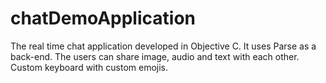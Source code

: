 # chatDemoApplication
The real time chat application developed in Objective C. It uses Parse as a back-end. 
The users can share image, audio and text with each other.
Custom keyboard with custom emojis.
